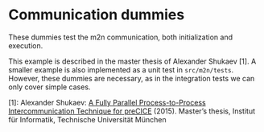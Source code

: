 # Communication dummies

These dummies test the m2n communication, both initialization and execution.

This example is described in the master thesis of Alexander Shukaev [1].
A smaller example is also implemented as a unit test in `src/m2n/tests`.
However, these dummies are necessary, as in the integration tests we can only
cover simple cases.

[1]: Alexander Shukaev: [A Fully Parallel Process-to-Process Intercommunication Technique for preCICE](http://www5.in.tum.de/pub/Shukaev2015_MasterThesis.pdf) (2015).
Master’s thesis, Institut für Informatik, Technische Universität München

